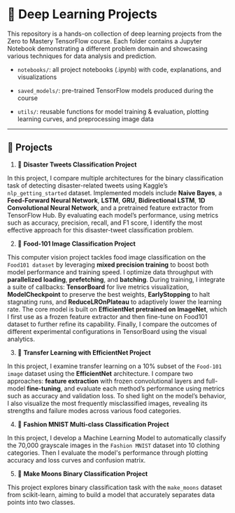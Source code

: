# 🚀 Deep Learning Projects

This repository is a hands-on collection of deep learning projects from the Zero to Mastery TensorFlow course. Each folder contains a Jupyter Notebook demonstrating a different problem domain and showcasing various techniques for data analysis and prediction.

- `notebooks/`: all project notebooks (.ipynb) with code, explanations, and visualizations

- `saved_models/`: pre-trained TensorFlow models produced during the course

- `utils/`: reusable functions for model training & evaluation, plotting learning curves, and preprocessing image data

---

## 📕 Projects 

1. 🔹 **Disaster Tweets Classification Project**

In this project, I compare multiple architectures for the binary classification task of detecting disaster-related tweets using Kaggle’s `nlp_getting_started` dataset. Implemented models include **Naive Bayes**, a **Feed-Forward Neural Network**, **LSTM**, **GRU**, **Bidirectional LSTM**, **1D Convolutional Neural Network**, and a pretrained feature extractor from TensorFlow Hub. By evaluating each model’s performance, using metrics such as accuracy, precision, recall, and F1 score, I identify the most effective approach for this disaster-tweet classification problem.

2. 🔹 **Food-101 Image Classification Project**

This computer vision project tackles food image classification on the `Food101 dataset` by leveraging **mixed precision training** to boost both model performance and training speed. I optimize data throughput with **parallelized loading**, **prefetching**, and **batching**. During training, I integrate a suite of callbacks: **TensorBoard** for live metrics visualization, **ModelCheckpoint** to preserve the best weights, **EarlyStopping** to halt stagnating runs, and **ReduceLROnPlateau** to adaptively lower the learning rate. The core model is built on **EfficientNet pretrained on ImageNet**, which I first use as a frozen feature extractor and then fine-tune on Food101 dataset to further refine its capability. Finally, I compare the outcomes of different experimental configurations in TensorBoard using the visual analytics.

3. 🔹 **Transfer Learning with EfficientNet Project**

In this project, I examine transfer learning on a 10% subset of the `Food-101 image` dataset using the **EfficientNet** architecture. I compare two approaches: **feature extraction** with frozen convolutional layers and full-model **fine-tuning**, and evaluate each method’s performance using metrics such as accuracy and validation loss. To shed light on the model’s behavior, I also visualize the most frequently misclassified images, revealing its strengths and failure modes across various food categories.
   
4. 🔹 **Fashion MNIST Multi-class Classification Project**

In this project, I develop a Machine Learning Model to automatically classify the 70,000 grayscale images in the `Fashion MNIST` dataset into 10 clothing categories. Then I evaluate the model's performance through plotting accuracy and loss curves and confusion matrix.
   

5. 🔹 **Make Moons Binary Classification Project**

This project explores binary classification task with the `make_moons` dataset from scikit-learn, aiming to build a model that accurately separates data points into two classes.
   
   

